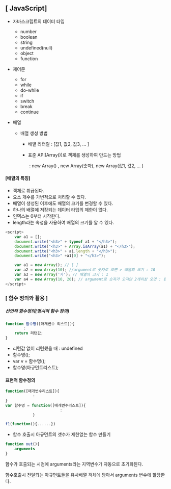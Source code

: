 ## [ JavaScript]

- 자바스크립트의 데이터 타입

  - number
  - boolean
  - string
  - undefined(null)
  - object
  - function

  

- 제어문

  - for
  - while
  - do-while
  - if
  - switch
  - break
  - continue

  

- 배열

  - 배열 생성 방법 

    - 배열 리터럴 : [값1, 값2, 값3, ... ]

    - 표준 API(Array())로 객체를 생성하여 만드는 방법 

      ​						: new Array() , new Array(숫자), new Array(값1, 값2, ... )

#### [배열의 특징]

- 객체로 취급된다.
- 요소 개수를 가변적으로 처리할 수 있다.
- 배열이 생성된 이후에도 배열의 크기를 변경할 수 있다.
- 하나의 배열에 저장되는 데이터 타입의 제한이 없다.
- 인덱스는 0부터 시작한다.
- length라는 속성을 사용하여 배열의 크기를 알 수 있다.

```javascript
<script>
	var a1 = [];
	document.write("<h3>" + typeof a1 + "</h3>");
	document.write("<h3>" + Array.isArray(a1) + "</h3>");
	document.write("<h3>" + a1.length + "</h3>");
	document.write("<h3>" +a1[0] + "</h3>");

	var a1 = new Array(); // [ ] 
	var a2 = new Array(10); //argument로 숫자로 오면 > 배열의 크기 : 10
	var a3 = new Array('가'); // 배열의 크기 : 1
	var a4 = new Array(10, 20); // argument로 숫자가 오지만 2개이상 오면 : 원소값
</script>
```

### [ 함수 정의와 활용 ]

##### 선언적 함수정의(명시적 함수 정의)

```javascript
function 함수명([매개변수 리스트]){
		:
    return 리턴값;
}
```

- 리턴값 없이 리턴했을 때 : undefined
- 함수명();
- var v = 함수명();
- 함수명(아규먼트리스트);



#### 표현적 함수정의

```javascript
function([매개변수리스트]){
			:	
}
var 함수명 = function([매개변수리스트]){
						:	
			}

f1(function(){......})
```



- 함수 호출시 아규먼트의 갯수가 제한없는 함수 만들기

```javascript
function out(){
    arguments
}
```

함수가 호출되는 시점에 arguments라는 지역변수가 자동으로 초기화된다.

함수호출시 전달되는 아규먼트들을 유사배열 객체에 담아서 arguments 변수에 할당한다.

